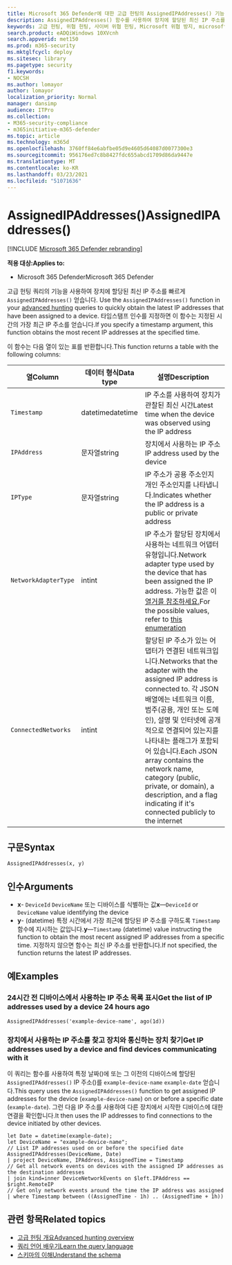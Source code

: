 ```yaml
---
title: Microsoft 365 Defender에 대한 고급 헌팅의 AssignedIPAddresses() 기능
description: AssignedIPAddresses() 함수를 사용하여 장치에 할당된 최신 IP 주소를 다운로드하는 방법을 학습합니다.
keywords: 고급 헌팅, 위협 헌팅, 사이버 위협 헌팅, Microsoft 위협 방지, microsoft 365, mtp, m365, 검색, 쿼리, 원격 분석, schema 참조, kusto, FileProfile, 파일 프로필, 기능, 향상
search.product: eADQiWindows 10XVcnh
search.appverid: met150
ms.prod: m365-security
ms.mktglfcycl: deploy
ms.sitesec: library
ms.pagetype: security
f1.keywords:
- NOCSH
ms.author: lomayor
author: lomayor
localization_priority: Normal
manager: dansimp
audience: ITPro
ms.collection:
- M365-security-compliance
- m365initiative-m365-defender
ms.topic: article
ms.technology: m365d
ms.openlocfilehash: 3760ff84e6abfbe05d9e4605d64087d0077300e3
ms.sourcegitcommit: 956176ed7c8b8427fdc655abcd1709d86da9447e
ms.translationtype: MT
ms.contentlocale: ko-KR
ms.lasthandoff: 03/23/2021
ms.locfileid: "51071636"
---
```

# <a name="assignedipaddresses"></a><span data-ttu-id="a225a-104">AssignedIPAddresses()</span><span class="sxs-lookup"><span data-stu-id="a225a-104">AssignedIPAddresses()</span></span>

[!INCLUDE [Microsoft 365 Defender rebranding](../includes/microsoft-defender.md)]


<span data-ttu-id="a225a-105">**적용 대상:**</span><span class="sxs-lookup"><span data-stu-id="a225a-105">**Applies to:**</span></span>
- <span data-ttu-id="a225a-106">Microsoft 365 Defender</span><span class="sxs-lookup"><span data-stu-id="a225a-106">Microsoft 365 Defender</span></span>

<span data-ttu-id="a225a-107">고급 헌팅 쿼리의 기능을 사용하여 장치에 할당된 최신 IP 주소를 빠르게 `AssignedIPAddresses()` 얻습니다. [](advanced-hunting-overview.md)</span><span class="sxs-lookup"><span data-stu-id="a225a-107">Use the `AssignedIPAddresses()` function in your [advanced hunting](advanced-hunting-overview.md) queries to quickly obtain the latest IP addresses that have been assigned to a device.</span></span> <span data-ttu-id="a225a-108">타임스탬프 인수를 지정하면 이 함수는 지정된 시간의 가장 최근 IP 주소를 얻습니다.</span><span class="sxs-lookup"><span data-stu-id="a225a-108">If you specify a timestamp argument, this function obtains the most recent IP addresses at the specified time.</span></span> 

<span data-ttu-id="a225a-109">이 함수는 다음 열이 있는 표를 반환합니다.</span><span class="sxs-lookup"><span data-stu-id="a225a-109">This function returns a table with the following columns:</span></span>

| <span data-ttu-id="a225a-110">열</span><span class="sxs-lookup"><span data-stu-id="a225a-110">Column</span></span> | <span data-ttu-id="a225a-111">데이터 형식</span><span class="sxs-lookup"><span data-stu-id="a225a-111">Data type</span></span> | <span data-ttu-id="a225a-112">설명</span><span class="sxs-lookup"><span data-stu-id="a225a-112">Description</span></span> |
|------------|-------------|-------------|
| `Timestamp` | <span data-ttu-id="a225a-113">datetime</span><span class="sxs-lookup"><span data-stu-id="a225a-113">datetime</span></span> | <span data-ttu-id="a225a-114">IP 주소를 사용하여 장치가 관찰된 최신 시간</span><span class="sxs-lookup"><span data-stu-id="a225a-114">Latest time when the device was observed using the IP address</span></span> |
| `IPAddress` | <span data-ttu-id="a225a-115">문자열</span><span class="sxs-lookup"><span data-stu-id="a225a-115">string</span></span> | <span data-ttu-id="a225a-116">장치에서 사용하는 IP 주소</span><span class="sxs-lookup"><span data-stu-id="a225a-116">IP address used by the device</span></span> |
| `IPType` | <span data-ttu-id="a225a-117">문자열</span><span class="sxs-lookup"><span data-stu-id="a225a-117">string</span></span> | <span data-ttu-id="a225a-118">IP 주소가 공용 주소인지 개인 주소인지를 나타냅니다.</span><span class="sxs-lookup"><span data-stu-id="a225a-118">Indicates whether the IP address is a public or private address</span></span> |
| `NetworkAdapterType` | <span data-ttu-id="a225a-119">int</span><span class="sxs-lookup"><span data-stu-id="a225a-119">int</span></span> | <span data-ttu-id="a225a-120">IP 주소가 할당된 장치에서 사용하는 네트워크 어댑터 유형입니다.</span><span class="sxs-lookup"><span data-stu-id="a225a-120">Network adapter type used by the device that has been assigned the IP address.</span></span> <span data-ttu-id="a225a-121">가능한 값은 이 [열거를 참조하세요.](/dotnet/api/system.net.networkinformation.networkinterfacetype)</span><span class="sxs-lookup"><span data-stu-id="a225a-121">For the possible values, refer to [this enumeration](/dotnet/api/system.net.networkinformation.networkinterfacetype)</span></span> |
| `ConnectedNetworks` | <span data-ttu-id="a225a-122">int</span><span class="sxs-lookup"><span data-stu-id="a225a-122">int</span></span> | <span data-ttu-id="a225a-123">할당된 IP 주소가 있는 어댑터가 연결된 네트워크입니다.</span><span class="sxs-lookup"><span data-stu-id="a225a-123">Networks that the adapter with the assigned IP address is connected to.</span></span> <span data-ttu-id="a225a-124">각 JSON 배열에는 네트워크 이름, 범주(공용, 개인 또는 도메인), 설명 및 인터넷에 공개적으로 연결되어 있는지를 나타내는 플래그가 포함되어 있습니다.</span><span class="sxs-lookup"><span data-stu-id="a225a-124">Each JSON array contains the network name, category (public, private, or domain), a description, and a flag indicating if it's connected publicly to the internet</span></span> |

## <a name="syntax"></a><span data-ttu-id="a225a-125">구문</span><span class="sxs-lookup"><span data-stu-id="a225a-125">Syntax</span></span>

```kusto
AssignedIPAddresses(x, y)
```

## <a name="arguments"></a><span data-ttu-id="a225a-126">인수</span><span class="sxs-lookup"><span data-stu-id="a225a-126">Arguments</span></span>

- <span data-ttu-id="a225a-127">**x**- `DeviceId` `DeviceName` 또는 디바이스를 식별하는 값</span><span class="sxs-lookup"><span data-stu-id="a225a-127">**x**—`DeviceId` or `DeviceName` value identifying the device</span></span>
- <span data-ttu-id="a225a-128">**y**- (datetime) 특정 시간에서 가장 최근에 할당된 IP 주소를 구하도록 `Timestamp` 함수에 지시하는 값입니다.</span><span class="sxs-lookup"><span data-stu-id="a225a-128">**y**—`Timestamp` (datetime) value instructing the function to obtain the most recent assigned IP addresses from a specific time.</span></span> <span data-ttu-id="a225a-129">지정하지 않으면 함수는 최신 IP 주소를 반환합니다.</span><span class="sxs-lookup"><span data-stu-id="a225a-129">If not specified, the function returns the latest IP addresses.</span></span>

## <a name="examples"></a><span data-ttu-id="a225a-130">예</span><span class="sxs-lookup"><span data-stu-id="a225a-130">Examples</span></span>

### <a name="get-the-list-of-ip-addresses-used-by-a-device-24-hours-ago"></a><span data-ttu-id="a225a-131">24시간 전 디바이스에서 사용하는 IP 주소 목록 표시</span><span class="sxs-lookup"><span data-stu-id="a225a-131">Get the list of IP addresses used by a device 24 hours ago</span></span>

```kusto
AssignedIPAddresses('example-device-name', ago(1d))
```

### <a name="get-ip-addresses-used-by-a-device-and-find-devices-communicating-with-it"></a><span data-ttu-id="a225a-132">장치에서 사용하는 IP 주소를 찾고 장치와 통신하는 장치 찾기</span><span class="sxs-lookup"><span data-stu-id="a225a-132">Get IP addresses used by a device and find devices communicating with it</span></span>
<span data-ttu-id="a225a-133">이 쿼리는 함수를 사용하여 특정 날짜()에 또는 그 이전의 디바이스에 할당된 `AssignedIPAddresses()` IP 주소()를 `example-device-name` `example-date` 얻습니다.</span><span class="sxs-lookup"><span data-stu-id="a225a-133">This query uses the `AssignedIPAddresses()` function to get assigned IP addresses for the device (`example-device-name`) on or before a specific date (`example-date`).</span></span> <span data-ttu-id="a225a-134">그런 다음 IP 주소를 사용하여 다른 장치에서 시작한 디바이스에 대한 연결을 확인합니다.</span><span class="sxs-lookup"><span data-stu-id="a225a-134">It then uses the IP addresses to find connections to the device initiated by other devices.</span></span> 

```kusto
let Date = datetime(example-date);
let DeviceName = "example-device-name";
// List IP addresses used on or before the specified date
AssignedIPAddresses(DeviceName, Date)
| project DeviceName, IPAddress, AssignedTime = Timestamp 
// Get all network events on devices with the assigned IP addresses as the destination addresses
| join kind=inner DeviceNetworkEvents on $left.IPAddress == $right.RemoteIP
// Get only network events around the time the IP address was assigned
| where Timestamp between ((AssignedTime - 1h) .. (AssignedTime + 1h))
```

## <a name="related-topics"></a><span data-ttu-id="a225a-135">관련 항목</span><span class="sxs-lookup"><span data-stu-id="a225a-135">Related topics</span></span>
- [<span data-ttu-id="a225a-136">고급 헌팅 개요</span><span class="sxs-lookup"><span data-stu-id="a225a-136">Advanced hunting overview</span></span>](advanced-hunting-overview.md)
- [<span data-ttu-id="a225a-137">쿼리 언어 배우기</span><span class="sxs-lookup"><span data-stu-id="a225a-137">Learn the query language</span></span>](advanced-hunting-query-language.md)
- [<span data-ttu-id="a225a-138">스키마의 이해</span><span class="sxs-lookup"><span data-stu-id="a225a-138">Understand the schema</span></span>](advanced-hunting-schema-tables.md)